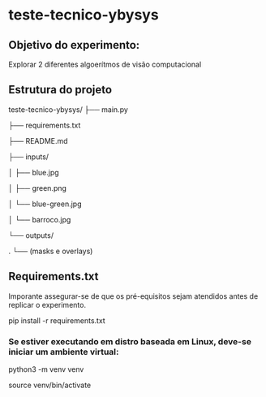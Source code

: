 # teste-tecnico-ybysys

## Objetivo do experimento:
Explorar 2 diferentes algoerítmos de visão computacional  

## Estrutura do projeto
teste-tecnico-ybysys/
├── main.py

├── requirements.txt

├── README.md

├── inputs/

│   ├── blue.jpg

│   ├── green.png

│   └── blue-green.jpg

│   └── barroco.jpg

└── outputs/

.    └── (masks e overlays)
    

## Requirements.txt
Imporante assegurar-se de que os pré-equisitos sejam atendidos antes de replicar o experimento.

pip install -r requirements.txt


### Se estiver executando em distro baseada em Linux, deve-se iniciar um ambiente virtual:

python3 -m venv venv

source venv/bin/activate


